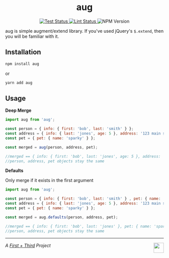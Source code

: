 <h1 align="center">aug</h1>

<p align="center">
  <a href="https://github.com/firstandthird/aug/actions">
    <img src="https://img.shields.io/github/workflow/status/firstandthird/aug/Test/main?label=Tests&style=for-the-badge" alt="Test Status"/>
  </a>
  <a href="https://github.com/firstandthird/aug/actions">
    <img src="https://img.shields.io/github/workflow/status/firstandthird/aug/Lint/main?label=Lint&style=for-the-badge" alt="Lint Status"/>
  </a>
  <img src="https://img.shields.io/npm/v/aug.svg?label=NPM&style=for-the-badge" alt="NPM Version"/>
</p>

aug is simple augment/extend library. If you've used jQuery's `$.extend`, then you will be familiar with it.

## Installation

```sh
npm install aug
```

or

```sh
yarn add aug
```


## Usage

__Deep Merge__

```javascript
import aug from 'aug';

const person = { info: { first: 'bob', last: 'smith' } };
const address = { info: { last: 'jones', age: 5 }, address: '123 main st' };
const pet = { pet: { name: 'sparky' } };

const merged = aug(person, address, pet);

//merged == { info: { first: 'bob', last: 'jones', age: 5 }, address: '123 main st ', pet: { name: 'sparky } };
//person, address, pet objects stay the same
```

__Defaults__

Only merge if it exists in the first argument

```javascript
import aug from 'aug';

const person = { info: { first: 'bob', last: 'smith' } , pet: { name: '' } };
const address = { info: { last: 'jones', age: 5 }, address: '123 main st' };
const pet = { pet: { name: 'sparky' } };

const merged = aug.defaults(person, address, pet);

//merged == { info: { first: 'bob', last: 'jones' }, pet: { name: 'sparky' }}
//person, address, pet objects stay the same
```

---

<a href="https://firstandthird.com"><img src="https://firstandthird.com/_static/ui/images/safari-pinned-tab-62813db097.svg" height="32" width="32" align="right"></a>

_A [First + Third](https://firstandthird.com) Project_
